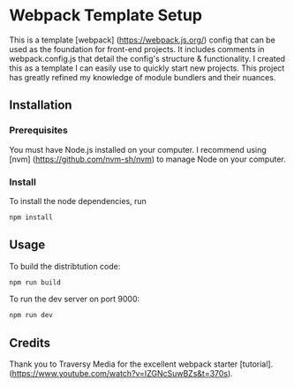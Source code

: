 # Webpack Template Setup

This is a template [webpack] (https://webpack.js.org/) config that can be used as the foundation for front-end projects. It includes comments in webpack.config.js that detail the config's structure & functionality. I created this as a template I can easily use to quickly start new projects. This project has greatly refined my knowledge of module bundlers and their nuances.

## Installation

### Prerequisites

You must have Node.js installed on your computer. I recommend using [nvm] (https://github.com/nvm-sh/nvm) to manage Node on your computer.

### Install

To install the node dependencies, run
```bash
npm install
```

## Usage

To build the distribtution code: 
```bash
npm run build
```

To run the dev server on port 9000:
```bash
npm run dev
```

## Credits

Thank you to Traversy Media for the excellent webpack starter [tutorial]. (https://www.youtube.com/watch?v=IZGNcSuwBZs&t=370s).










